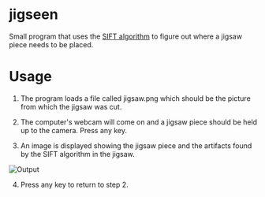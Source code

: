 # jigseen

Small program that uses the [SIFT algorithm](https://en.wikipedia.org/wiki/Scale-invariant_feature_transform) to figure out where a jigsaw piece needs to be placed.

# Usage

1. The program loads a file called jigsaw.png which should be the picture from which the jigsaw was cut.

2. The computer's webcam will come on and a jigsaw piece should be held up to the camera. Press any key.

3. An image is displayed showing the jigsaw piece and the artifacts found by the SIFT algorithm in the jigsaw.

![Output]()

4. Press any key to return to step 2.





